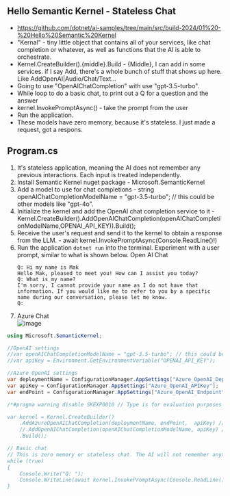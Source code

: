 ## Hello Semantic Kernel - Stateless Chat	
* https://github.com/dotnet/ai-samples/tree/main/src/build-2024/01%20-%20Hello%20Semantic%20Kernel
* "Kernal" - tiny little object that contains all of your services, like chat completion or whatever, as well as functions that the AI is able to orchestrate.
* Kernel.CreateBuilder().{middle}.Build - {Middle}, I can add in some services. if I say Add, there's a whole bunch of stuff that shows up here. Like AddOpenAI|Audio/Chat/Text...
* Going to use "OpenAIChatCompletion" with use "gpt-3.5-turbo".
* While loop to do a basic chat, to print out a Q for a question and the answer
* kernel.InvokePromptAsync() - take the prompt from the user
* Run the application. 
* These models have zero memory, because it's stateless. I just made a request, got a respons.


## Program.cs
  1. It's stateless application, meaning the AI does not remember any previous interactions. Each input is treated independently.
  1. Install Semantic Kernel nuget package - Microsoft.SemanticKernel
  1. Add a model to use for chat completions -  string openAIChatCompletionModelName = "gpt-3.5-turbo"; // this could be other models like "gpt-4o".
  1. Initialize the kernel and add the OpenAI chat completion service to it - Kernel.CreateBuilder().AddOpenAIChatCompletion(openAIChatCompletionModelName,OPENAI_API_KEY)).Build();
  1. Receive the user's request and send it to the kernel to obtain a response from the LLM. -  await kernel.InvokePromptAsync(Console.ReadLine()!)
  1. Run the application `dotnet run` into the terminal. Experiment with a user prompt, similar to what is shown below. Open AI Chat
      ```console
      Q: Hi my name is Mak
      Hello Mak, pleased to meet you! How can I assist you today?
      Q: What is my name?
      I'm sorry, I cannot provide your name as I do not have that information. If you would like me to refer to you by a specific name during our conversation, please let me know.
      Q:
      ```
  1. Azure Chat    
      ![image](https://github.com/user-attachments/assets/4ccdc66f-9b28-4473-9498-08e0dd37bb9a)

```csharp
using Microsoft.SemanticKernel;

//OpenAI settings
//var openAIChatCompletionModelName = "gpt-3.5-turbo"; // this could be other models like "gpt-4o".
//var apiKey = Environment.GetEnvironmentVariable("OPENAI_API_KEY");

//Azure OpenAI settings
var deploymentName = ConfigurationManager.AppSettings["Azure_OpenAI_DeploymentName"];
var apiKey = ConfigurationManager.AppSettings["Azure_OpenAI_APIKey"];
var endPoint = ConfigurationManager.AppSettings["Azure_OpenAI_Endpoint"];

/*#pragma warning disable SKEXP0010 // Type is for evaluation purposes only and is subject to change or removal in future updates. Suppress this diagnostic to proceed.

var kernel = Kernel.CreateBuilder()
    .AddAzureOpenAIChatCompletion(deploymentName, endPoint,  apiKey) // add the Azure OpenAI chat completion service.
    //.AddOpenAIChatCompletion(openAIChatCompletionModelName, apiKey) // add the OpenAI chat completion service.
    .Build();

// Basic chat
// This is zero memory or stateless chat. The AI will not remember anything from the previous messages.
while (true)
{
    Console.Write("Q: ");
    Console.WriteLine(await kernel.InvokePromptAsync(Console.ReadLine()!));
}
```

